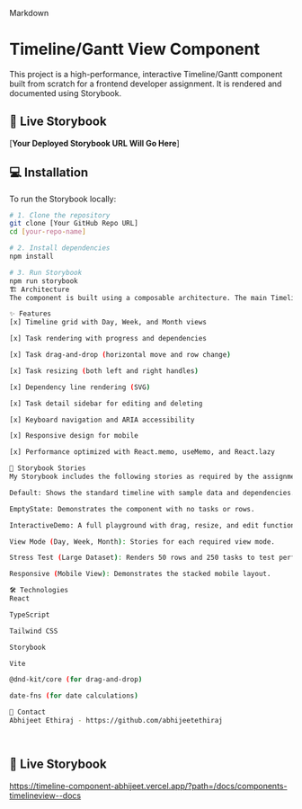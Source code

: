 Markdown

# Timeline/Gantt View Component

This project is a high-performance, interactive Timeline/Gantt component built from scratch for a frontend developer assignment. It is rendered and documented using Storybook.

## 🚀 Live Storybook

[**Your Deployed Storybook URL Will Go Here**]

## 💻 Installation

To run the Storybook locally:

```bash
# 1. Clone the repository
git clone [Your GitHub Repo URL]
cd [your-repo-name]

# 2. Install dependencies
npm install

# 3. Run Storybook
npm run storybook
🏗️ Architecture
The component is built using a composable architecture. The main TimelineView component acts as a controller, managing state and context (like DndContext). It composes smaller, memoized child components (TimelineRow, TaskBar, TimelineHeader) to ensure high performance and prevent unnecessary re-renders. Utility functions for date, position, and dependency calculations are separated for testability and reusability.

✨ Features
[x] Timeline grid with Day, Week, and Month views

[x] Task rendering with progress and dependencies

[x] Task drag-and-drop (horizontal move and row change)

[x] Task resizing (both left and right handles)

[x] Dependency line rendering (SVG)

[x] Task detail sidebar for editing and deleting

[x] Keyboard navigation and ARIA accessibility

[x] Responsive design for mobile

[x] Performance optimized with React.memo, useMemo, and React.lazy

📖 Storybook Stories
My Storybook includes the following stories as required by the assignment:

Default: Shows the standard timeline with sample data and dependencies.

EmptyState: Demonstrates the component with no tasks or rows.

InteractiveDemo: A full playground with drag, resize, and edit functionality.

View Mode (Day, Week, Month): Stories for each required view mode.

Stress Test (Large Dataset): Renders 50 rows and 250 tasks to test performance.

Responsive (Mobile View): Demonstrates the stacked mobile layout.

🛠️ Technologies
React

TypeScript

Tailwind CSS

Storybook

Vite

@dnd-kit/core (for drag-and-drop)

date-fns (for date calculations)

👤 Contact
Abhijeet Ethiraj - https://github.com/abhijeetethiraj




```

## 🚀 Live Storybook

https://timeline-component-abhijeet.vercel.app/?path=/docs/components-timelineview--docs
